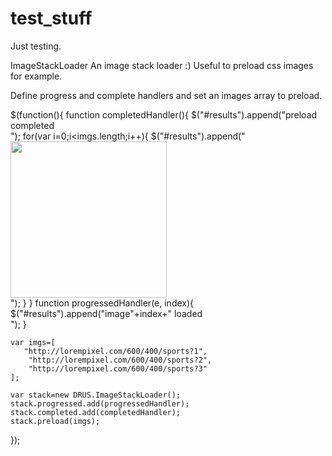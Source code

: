 test_stuff
==========
Just testing.


ImageStackLoader
An image stack loader :) Useful to preload css images for example.


Define progress and complete handlers and set an images array to preload.

$(function(){
    function completedHandler(){
        $("#results").append("preload completed<br/>");
        for(var i=0;i<imgs.length;i++){
            $("#results").append("<img src='"+imgs[i]+"' width='250' /><br/>");
        }
    }
    function progressedHandler(e, index){
        $("#results").append("image"+index+" loaded<br/>");
    }
    
    var imgs=[
       "http://lorempixel.com/600/400/sports?1",
        "http://lorempixel.com/600/400/sports?2",
        "http://lorempixel.com/600/400/sports?3"
    ];
    
    var stack=new DRUS.ImageStackLoader();
    stack.progressed.add(progressedHandler);
    stack.completed.add(completedHandler);
    stack.preload(imgs);
});
